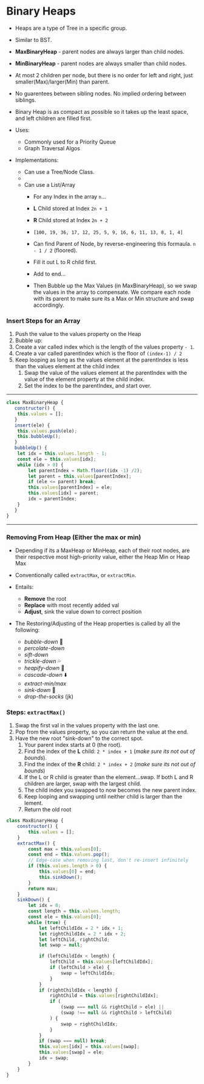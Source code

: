 # Binary Heaps
- Heaps are a type of Tree in a specific group.
- Similar to BST.
- **MaxBinaryHeap** - parent nodes are always larger than child nodes.
- **MinBinaryHeap** - parent nodes are always smaller than child nodes. 
- At most 2 children per node, but there is no order for left and right, just smaller(Max)/larger(Min) than parent.
- No guarentees between sibling nodes. No implied ordering between siblings.
- Binary Heap is as compact as possible so it takes up the least space, and left children are filled first.

- Uses: 
  - Commonly used for a Priority Queue
  - Graph Traversal Algos
- Implementations:
  - Can use a Tree/Node Class.
  - 
  - Can use a List/Array 
    - For any Index in the array `n`...
    - **L** Child stored at Index `2n + 1`
    - **R** Child stored at Index `2n + 2`
    - `[100, 19, 36, 17, 12, 25, 5, 9, 16, 6, 11, 13, 8, 1, 4]`
    - Can find Parent of Node, by reverse-engineering this formaula. `n - 1 / 2` (floored).
    
    - Fill it out L to R child first.
    - Add to end...
    - Then Bubble up the Max Values (in MaxBinaryHeap), so we swap the values in the array to compensate. We compare each node with its parent to make sure its a Max or Min structure and swap accordingly.

### Insert Steps for an Array
1. Push the value to the values property on the Heap
2. Bubble up:
  1. Create a var called index which is the length of the values property `- 1`.
  2. Create a var called parentIndex which is the floor of `(index-1) / 2`
  3. Keep looping as long as the values element at the parentIndex is less than the values element at the child index
     1. Swap the value of the values element at the parentIndex with the value of the element property at the child index.
     2. Set the index to be the parentIndex, and start over.
---
```js
class MaxBinaryHeap {
   constructor() {
    this.values = [];
   } 
   insert(ele) {
    this.values.push(ele);
    this.bubbleUp();
   }
   bubbleUp() {
    let idx = this.values.length - 1;
    const ele = this.values[idx];
    while (idx > 0) {
        let parentIndex = Math.floor((idx -1) /2);
        let parent = this.values[parentIndex];
        if (ele <= parent) break;
        this.values[parentIndex] = ele;
        this.values[idx] = parent;
        idx = parentIndex;
    }
   }
}
```
---
### Removing From Heap (Either the max or min)
- Depending if its a MaxHeap or MinHeap, each of their root nodes, are their respective most high-priority value, either the Heap Min or Heap Max
- Conventionally called `extractMax`, or `extractMin`.
- Entails:
  - **Remove** the root
  - **Replace** with most recently added val
  - **Adjust**, sink the value down to correct position

- The Restoring/Adjusting of the Heap properties is called by all the following:
  - *bubble-down* 🫧
  - *percolate-down*
  - *sift-down*
  - *trickle-down* 💦
  - *heapify-down* 🫗
  - *cascade-down* ⬇️
  - *extract-min/max* 
  - *sink-down* 🚤
  - *drop-the-socks* (jk)

### Steps: `extractMax()`
1. Swap the first val in the values property with the last one.
2. Pop from the values property, so you can return the value at the end.
3. Have the new root "sink-down" to the correct spot.
   1. Your parent index starts at 0 (the root).
   2. Find the index of the **L** child: `2 * index + 1` (*make sure its not out of bounds*).
   3. Find the index of the **R** child: `2 * index + 2` (*make sure its not out of bounds*)
   4. If the L or R child is greater than the element...swap. If both L and R children are larger, swap with the largest child.
   5. The child index you swapped to now becomes the new parent index.
   6. Keep looping and swapping until neither child is larger than the lement.
   7. Return the old root


```js
class MaxBinaryHeap {
    constructor() {
        this.values = [];
    }
    extractMax() {
        const max = this.values[0];
        const end = this.values.pop();
        // Edge-case when removing last, don't re-insert infinitely
        if (this.values.length > 0) {
            this.values[0] = end;
            this.sinkDown();
        }
        return max;
    }
    sinkDown() {
        let idx = 0;
        const length = this.values.length;
        const ele = this.values[0];
        while (true) {
            let leftChildIdx = 2 * idx + 1;
            let rightChildIdx = 2 * idx + 2;
            let leftChild, rightChild;
            let swap = null;

            if (leftChildIdx < length) {
                leftChild = this.values[leftChildIdx];
                if (leftChild > ele) {
                    swap = leftChildIdx;
                }
            }
            if (rightChildIdx < length) {
                rightChild = this.values[rightChildIdx];
                if (
                    (swap === null && rightChild > ele) || 
                    (swap !== null && rightChild > leftChild)
                ) {
                    swap = rightChildIdx;
                }
            }
            if (swap === null) break;
            this.values[idx] = this.values[swap];
            this.values[swap] = ele;
            idx = swap;
        }
    }
}
```